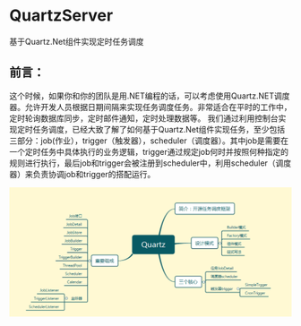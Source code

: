 # QuartzServer
基于Quartz.Net组件实现定时任务调度
## 前言：
这个时候，如果你和你的团队是用.NET编程的话，可以考虑使用Quartz.NET调度器。允许开发人员根据日期间隔来实现任务调度任务。非常适合在平时的工作中，定时轮询数据库同步，定时邮件通知，定时处理数据等。
我们通过利用控制台实现定时任务调度，已经大致了解了如何基于Quartz.Net组件实现任务，至少包括三部分：job(作业），trigger（触发器），scheduler（调度器）。其中job是需要在一个定时任务中具体执行的业务逻辑，trigger通过规定job何时并按照何种指定的规则进行执行，最后job和trigger会被注册到scheduler中，利用scheduler（调度器）来负责协调job和trigger的搭配运行。


![image text](https://github.com/Goal-developer/QuartzServer/blob/master/readimage/quartz.png)
